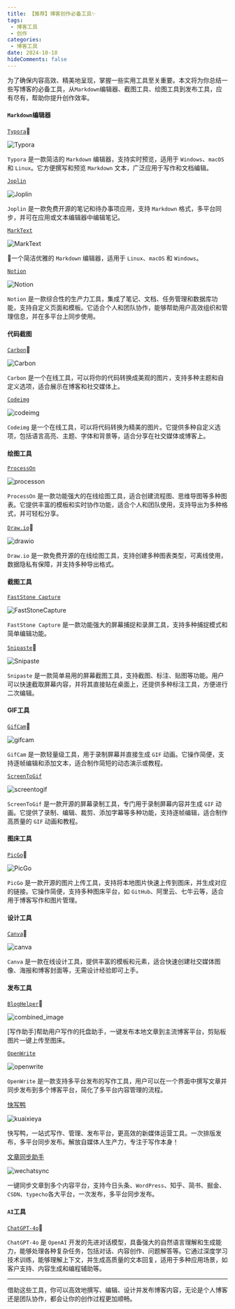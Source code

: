 ```yaml
---
title: 【推荐】博客创作必备工具✨
tags:
 - 博客工具
 - 创作
categories:
 - 博客工具
date: 2024-10-10
hideComments: false
---
```

为了确保内容高效、精美地呈现，掌握一些实用工具至关重要。本文将为你总结一些写博客的必备工具，从`Markdown`编辑器、截图工具、绘图工具到发布工具，应有尽有，帮助你提升创作效率。

#### `Markdown`编辑器

[`Typora`](https://www.typora.io/):star2:

![Typora](https://raw.githubusercontent.com/chnjames/cloudImg/main/Images202408291441940.png)

`Typora` 是一款简洁的 `Markdown` 编辑器，支持实时预览，适用于 `Windows`、`macOS` 和 `Linux`。它方便撰写和预览 `Markdown` 文本，广泛应用于写作和文档编辑。

[`Joplin`](https://joplinapp.org/)

![Joplin](https://raw.githubusercontent.com/chnjames/cloudImg/main/Images202408291441220.png)

`Joplin` 是一款免费开源的笔记和待办事项应用，支持 `Markdown` 格式，多平台同步，并可在应用或文本编辑器中编辑笔记。

[`MarkText`](https://www.marktext.cc/)

![MarkText](https://raw.githubusercontent.com/chnjames/cloudImg/main/Images202408291441557.png)

📝一个简洁优雅的 `Markdown` 编辑器，适用于 `Linux`、`macOS` 和 `Windows`。

[`Notion`](https://www.notion.so/)

![Notion](https://raw.githubusercontent.com/chnjames/cloudImg/main/Images202408291442845.png)

`Notion` 是一款综合性的生产力工具，集成了笔记、文档、任务管理和数据库功能，支持自定义页面和模板。它适合个人和团队协作，能够帮助用户高效组织和管理信息，并在多平台上同步使用。

#### 代码截图

[`Carbon`](https://carbon.now.sh/):star2:

![Carbon](https://raw.githubusercontent.com/chnjames/cloudImg/main/Images202408291442932.png)

`Carbon` 是一个在线工具，可以将你的代码转换成美观的图片，支持多种主题和自定义选项，适合展示在博客和社交媒体上。

[`Codeimg`](https://codeimg.io/)

![codeimg](https://raw.githubusercontent.com/chnjames/cloudImg/main/Images202408291443483.png)

`Codeimg` 是一个在线工具，可以将代码转换为精美的图片。它提供多种自定义选项，包括语言高亮、主题、字体和背景等，适合分享在社交媒体或博客上。

#### 绘图工具

[`ProcessOn`](https://www.processon.com/)

![processon](https://raw.githubusercontent.com/chnjames/cloudImg/main/Images202408291443788.png)

`ProcessOn` 是一款功能强大的在线绘图工具，适合创建流程图、思维导图等多种图表。它提供丰富的模板和实时协作功能，适合个人和团队使用，支持导出为多种格式，并可轻松分享。

[`Draw.io`](https://www.drawio.com/):star2:

![drawio](https://raw.githubusercontent.com/chnjames/cloudImg/main/Images202408291446128.png)

`Draw.io` 是一款免费开源的在线绘图工具，支持创建多种图表类型，可离线使用，数据隐私有保障，并支持多种导出格式。

#### 截图工具

[`FastStone Capture`](https://www.faststone.org/FSCaptureDetail.htm)

![FastStoneCapture](https://raw.githubusercontent.com/chnjames/cloudImg/main/Images202408291446225.png)

`FastStone Capture` 是一款功能强大的屏幕捕捉和录屏工具，支持多种捕捉模式和简单编辑功能。

[`Snipaste`](https://www.snipaste.com/):star2:

![Snipaste](https://raw.githubusercontent.com/chnjames/cloudImg/main/Images202408291446791.png)

`Snipaste` 是一款简单易用的屏幕截图工具，支持截图、标注、贴图等功能。用户可以快速截取屏幕内容，并将其直接贴在桌面上，还提供多种标注工具，方便进行二次编辑。

#### GIF工具

[`GifCam`](https://blog.bahraniapps.com/gifcam/):star2:

![gifcam](https://raw.githubusercontent.com/chnjames/cloudImg/main/Images202408291454014.png)

`GifCam` 是一款轻量级工具，用于录制屏幕并直接生成 `GIF` 动画。它操作简便，支持逐帧编辑和添加文本，适合制作简短的动态演示或教程。

[`ScreenToGif`](https://www.screentogif.com/)

![screentogif](https://raw.githubusercontent.com/chnjames/cloudImg/main/Images202408291455142.png)

`ScreenToGif` 是一款开源的屏幕录制工具，专门用于录制屏幕内容并生成 `GIF` 动画。它提供了录制、编辑、裁剪、添加字幕等多种功能，支持逐帧编辑，适合制作高质量的 `GIF` 动画和教程。

#### 图床工具

[`PicGo`](https://molunerfinn.com/PicGo/):star2:

![PicGo](https://raw.githubusercontent.com/chnjames/cloudImg/main/Images202408291459721.png)

`PicGo` 是一款开源的图片上传工具，支持将本地图片快速上传到图床，并生成对应的链接。它操作简便，支持多种图床平台，如 `GitHub`、阿里云、七牛云等，适合用于博客写作和图片管理。

#### 设计工具

[`Canva`](https://www.canva.cn/):star2:

![canva](https://raw.githubusercontent.com/chnjames/cloudImg/main/Images202408291507630.png)

`Canva` 是一款在线设计工具，提供丰富的模板和元素，适合快速创建社交媒体图像、海报和博客封面等，无需设计经验即可上手。

#### 发布工具

[`BlogHelper`](https://github.com/onblog/BlogHelper):star2:

![combined_image](https://raw.githubusercontent.com/chnjames/cloudImg/main/Images202408291525144.jpg)

[写作助手]帮助用户写作的托盘助手，一键发布本地文章到主流博客平台，剪贴板图片一键上传至图床。

[`OpenWrite`](https://openwrite.cn/)

![openwrite](https://raw.githubusercontent.com/chnjames/cloudImg/main/Images202408291525264.png)

`OpenWrite` 是一款支持多平台发布的写作工具，用户可以在一个界面中撰写文章并同步发布到多个博客平台，简化了多平台内容管理的流程。

[快写鸭](https://kuaixieya.com/)

![kuaixieya](https://raw.githubusercontent.com/chnjames/cloudImg/main/Images202408291525854.png)

快写鸭，一站式写作、管理、发布平台，更高效的新媒体运营工具。一次排版发布，多平台同步发布。解放自媒体人生产力，专注于写作本身！

[文章同步助手](https://www.wechatsync.com/)

![wechatsync](https://raw.githubusercontent.com/chnjames/cloudImg/main/Images202408291525792.png)

一键同步文章到多个内容平台，支持今日头条、`WordPress`、知乎、简书、掘金、`CSDN`、`typecho`各大平台，一次发布，多平台同步发布。

#### `AI`工具

[`ChatGPT-4o`](https://chatgpt.com/):star2:

`ChatGPT-4o` 是 `OpenAI` 开发的先进对话模型，具备强大的自然语言理解和生成能力，能够处理各种复杂任务，包括对话、内容创作、问题解答等。它通过深度学习技术训练，能够理解上下文，并生成高质量的文本回复，适用于多种应用场景，如客户支持、内容生成和编程辅助等。

------

借助这些工具，你可以高效地撰写、编辑、设计并发布博客内容，无论是个人博客还是团队协作，都会让你的创作过程更加顺畅。